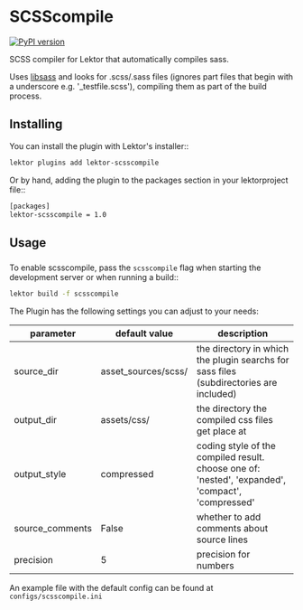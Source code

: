 # SCSScompile
[![PyPI version](https://badge.fury.io/py/lektor-scsscompile.svg)](https://badge.fury.io/py/lektor-scsscompile)

SCSS compiler for Lektor that automatically compiles sass.

Uses [libsass](https://github.com/sass/libsass-python)  and looks for .scss/.sass files (ignores part files that begin with a underscore e.g. '_testfile.scss'),
compiling them as part of the build process.

## Installing

You can install the plugin with Lektor's installer::
```bash
lektor plugins add lektor-scsscompile
```

Or by hand, adding the plugin to the packages section in your lektorproject file::
```bash
[packages]
lektor-scsscompile = 1.0
```

## Usage
#####

To enable scsscompile, pass the `scsscompile` flag when starting the development
server or when running a build::
```bash
lektor build -f scsscompile
```

The Plugin has the following settings you can adjust to your needs:

|parameter      |default value      |description                                                                                       |
|---------------|-------------------|--------------------------------------------------------------------------------------------------|
|source_dir     |asset_sources/scss/| the directory in which the plugin searchs for sass files (subdirectories are included)           |
|output_dir     |assets/css/        | the directory the compiled css files get place at                                                |
|output_style   |compressed         | coding style of the compiled result. choose one of: 'nested', 'expanded', 'compact', 'compressed'|
|source_comments|False              | whether to add comments about source lines                                                       |
|precision      |5                  | precision for numbers                                                                            |

An example file with the default config can be found at `configs/scsscompile.ini`